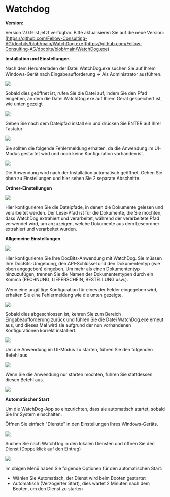 # Watchdog

**Version:**

Version 2.0.9 ist jetzt verfügbar. Bitte aktualisieren Sie auf die neue Version: [https://github.com/Fellow-Consulting-AG/docbits/blob/main/WatchDog.exe](https://github.com/Fellow-Consulting-AG/docbits/blob/main/WatchDog.exe)

**Installation und Einstellungen**

Nach dem Herunterladen der Datei WatchDog.exe suchen Sie auf Ihrem Windows-Gerät nach Eingabeaufforderung → Als Administrator ausführen.

![](https://lh7-us.googleusercontent.com/a2kmyk7eD7HqZfPiLWmvSGFnpzg9oHejHe5TpE6gFwErFyJYYBB5BZjqopwr-cEqmlMvaW8-PgARZUGI9KMKHSkz-lU_C_w6aHrVA4Wqhwo8WBSqnBfVvCpSckqLu4PwUriGs1MxbKHBBkuQ2pPaVRM)

Sobald dies geöffnet ist, rufen Sie die Datei auf, indem Sie den Pfad eingeben, an dem die Datei WatchDog.exe auf Ihrem Gerät gespeichert ist, wie unten gezeigt

![](https://lh7-us.googleusercontent.com/W_jDgPVTtpEW96jR0w_ibnZGY2CVwF2nAN0nEjMW3liw10bgPGlADiVR_lWyEAlfGYRD--gSQMdEqboRlMW5TAEP6Ao3GOW-hP3tQimA58K9Uh-WNZf7i06YYNqk5_EgKERYkjMzPx1Xd56qH2Pw8wA)

Geben Sie nach dem Dateipfad install ein und drücken Sie ENTER auf Ihrer Tastatur

![](https://lh7-us.googleusercontent.com/vZQxNIh_wY2SFTznxNTboFOSePmEMqXQMWbhsSoO45B_mIh_6C-yjfJ4SPleBIIV4p943XBN1E-3HJBgFXRRABVfDX9Ey-dnb9c5KYaNleOmE5x1ocK32zLQ4luc71rmcbv7V_dQ8pEtH_WoWZkN0fg)

Sie sollten die folgende Fehlermeldung erhalten, da die Anwendung im UI-Modus gestartet wird und noch keine Konfiguration vorhanden ist.

![](https://lh7-us.googleusercontent.com/HmudHszeaiAj3xIlb1Oz1IXPh3Kz1JovUvPjkr9UI7EwSGbGWRK7xVhUNwc9LGlt3t1RRVR0l7DFLfG_Ob2b8Yxd4DffLb27Hv3z22tzf9LqDVTn577CFV-4Bzs2P_vTsGDJvtNzf8XW0wPiaWLDj2o)

Die Anwendung wird nach der Installation automatisch geöffnet. Gehen Sie oben zu Einstellungen und hier sehen Sie 2 separate Abschnitte.

**Ordner-Einstellungen**

![](https://lh7-us.googleusercontent.com/8uSWIY8EJKPrKj9Zk5buY_ByE9fu2oE7mJ-shG1VB2n7QWyVLAfDfUFdj-Jv3hBq2ncf2Ls1Wh3Lm7Kf-TFqet7yFso2S6srnZev-yzVdKjUxtCMTt2IUtWvUwUU0LMGktA8ioBfIkkZGqG4f53yYHM)

Hier konfigurieren Sie die Dateipfade, in denen die Dokumente gelesen und verarbeitet werden. Der Lese-Pfad ist für die Dokumente, die Sie möchten, dass WatchDog extrahiert und verarbeitet, während der verarbeitete Pfad verwendet wird, um anzuzeigen, welche Dokumente aus dem Leseordner extrahiert und verarbeitet wurden.

**Allgemeine Einstellungen**

![](https://lh7-us.googleusercontent.com/mTUxSXPBZi_TTtVEQbGQXyXNonkIuganpTjqaamkB7C7zZ7Qaodvf9Sl8nXjnp6ZpYNf8XOwvuk-MYYEyGkFcKB-SqC9lklBXehC-3jMI7G12tXqfa6ROWywPBFE4fy-p-DcuLo3QdZXy-1rjSzlu9s)

Hier konfigurieren Sie Ihre DocBits-Anwendung mit WatchDog. Sie müssen Ihre DocBits-Umgebung, den API-Schlüssel und den Dokumententyp (wie oben angegeben) eingeben. Um mehr als einen Dokumententyp hinzuzufügen, trennen Sie die Namen der Dokumententypen durch ein Komma (RECHNUNG, LIEFERSCHEIN, BESTELLUNG usw.).

Wenn eine ungültige Konfiguration für eines der Felder eingegeben wird, erhalten Sie eine Fehlermeldung wie die unten gezeigte.

![](https://lh7-us.googleusercontent.com/BIOMuVCPUojfwPVr-cJukzvoBdWdtxzj5XCXocWlZwbaXwkTpb4u5Gk84vKu-_Z5UxvZ2cq0asHs4aFRLklBrUOKA19d2R4nqsxyZjd3iJlh3y97f07OfzEyv6jl7JpnorANzdPIgyZfqwmCEYZOlek)

Sobald dies abgeschlossen ist, kehren Sie zum Bereich Eingabeaufforderung zurück und führen Sie die Datei WatchDog.exe erneut aus, und dieses Mal wird sie aufgrund der nun vorhandenen Konfigurationen korrekt installiert.

![](https://lh7-us.googleusercontent.com/GqtwbyvQjjNb1u9DY_Eww2woOdK1nYMm0oRMFxEGWSP9oSYN51eu1kkWiDzenz1rHGLvYG-ocwosOK2bTM6ruXTI5co05kjV2HPGI-8TgEIBTVCPpTrvs37SKMk9eBWY0KEj9vCCyPeqXYgCVD0DDXw)

Um die Anwendung im UI-Modus zu starten, führen Sie den folgenden Befehl aus

![](https://lh7-us.googleusercontent.com/LELZuaiuL8ukiKPE-pbezsOZAICffXxAomx6gSe0vOvYaIdkr8Sr7X2znc_Lb3G76bh11X6kGPizWzoA05L-nBwUcJV8NNLUgQuGOf0TyICmhyL4syhnZFGu82JP0a3dORlQXz9MnTA_f-8b6oy8v6g)

Wenn Sie die Anwendung nur starten möchten, führen Sie stattdessen diesen Befehl aus.

![](https://lh7-us.googleusercontent.com/yHiO-x4CPGIjC9hRx6o-Wr5lAYiwjGi0vNBp3faB91OYIqm8TTZcz3SVDgjSmq_7TN11aVCsNHoHV5sR0FHsA5DJqxJ74z3lAmXoaDkkMutl7yXj4fCoabX-9SwfsWJwOaooiVZhCvOKFXvJOCBicEA)

**Automatischer Start**

Um die WatchDog-App so einzurichten, dass sie automatisch startet, sobald Sie Ihr System einschalten.

Öffnen Sie einfach "Dienste" in den Einstellungen Ihres Windows-Geräts.

![](https://lh7-us.googleusercontent.com/IEqq96LGZ9lBz2E0ApDrTz5huYutY7G1DecXLwhkdIF0pS235RN9HIqcehuJvXv5tyLdOnobhM_VNeMFA7tnMhwvWCnFRU5G14cHWN1swA4ZYF1rjvKzZtFMaCK2MDsPebvIz3MejDwjiYEiQ-_BQyg)

Suchen Sie nach WatchDog in den lokalen Diensten und öffnen Sie den Dienst (Doppelklick auf den Eintrag)

![](https://lh7-us.googleusercontent.com/qOtVCqR-zytJw2zifnjHmW_s5Hl6ijJt72d3PRI_euZU0H3wA-QD69mSFOnyDEnCVJXblEeA_Zbh5iQsyPa8gPJ85TY8wz-Ir0aMd2SWoKizKw1G4yi9jOmtxZG7-9EZbOvborv45OASD6zSa6lLbAk)

Im obigen Menü haben Sie folgende Optionen für den automatischen Start:

* Wählen Sie Automatisch, der Dienst wird beim Booten gestartet
* Automatisch (Verzögerter Start), dies wartet 2 Minuten nach dem Booten, um den Dienst zu starten
